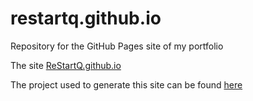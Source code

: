 # restartq.github.io
Repository for the GitHub Pages site of my portfolio

The site [ReStartQ.github.io](https://restartq.github.io/)

The project used to generate this site can be found [here](https://github.com/ReStartQ/restartq-portfolio)
